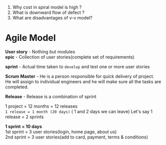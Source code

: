 1. Why cost in spiral model is high ?
2. What is downward flow of defect ?
3. What are disadvantages of v-v model?

# Agile Model
**User story** - Nothing but modules  
**epic** - Collection of user stories(complete set of requirements)

**sprint** - Actual time taken to `develop` and test one or more user stories

**Scrum Master** - He is a person responsible for quick delivery of project.  
He will assign to individual engineers and he will make sure all the tasks are completed.

**Release** - Release is a combination of sprint

1 project = 12 months = 12 releases  
`1 release = 1 month (20 days)`  ( 1 and 2 days we can leave)
Let's say 1 release = 2 sprints

**1 sprint = 10 days**  
1st sprint = 3 user stories(login, home page, about us)  
2nd sprint = 3 user stories(add to card, payment, terms & conditions)
